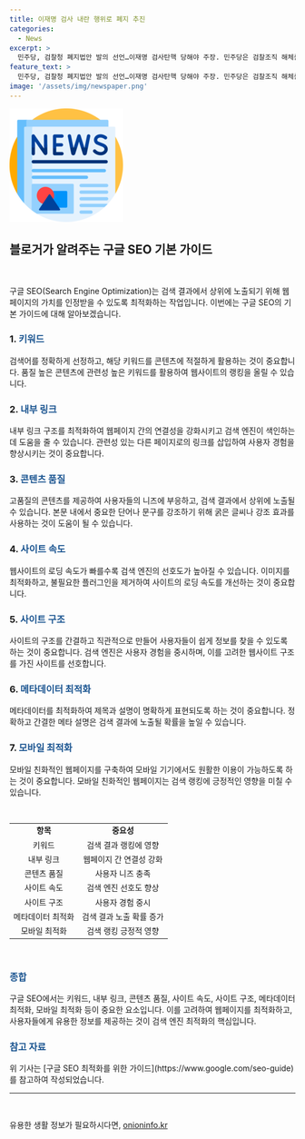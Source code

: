 ```yaml
---
title: 이재명 검사 내란 행위로 폐지 추진
categories:
  - News
excerpt: >
  민주당, 검찰청 폐지법안 발의 선언…이재명 검사탄핵 당해야 주장. 민주당은 검찰조직 해체를 위한 법안 발의 예정. 국민의힘은 이재명 보위청 도입 촉구. 검사 탄핵안 회부 표결에서 기권한 곽상언 의원은 원내부대표직 사퇴. 
feature_text: >
  민주당, 검찰청 폐지법안 발의 선언…이재명 검사탄핵 당해야 주장. 민주당은 검찰조직 해체를 위한 법안 발의 예정. 국민의힘은 이재명 보위청 도입 촉구. 검사 탄핵안 회부 표결에서 기권한 곽상언 의원은 원내부대표직 사퇴. 
image: '/assets/img/newspaper.png'
---
```


<p><img src="/assets/img/newspaper.png" alt="kimp 속보" /></p>

<h2 data-ke-size="size26">블로거가 알려주는 구글 SEO 기본 가이드</h2>

<p data-ke-size="size16">&nbsp;</p>

<p data-ke-size="size16">구글 SEO(Search Engine Optimization)는 검색 결과에서 상위에 노출되기 위해 웹페이지의 가치를 인정받을 수 있도록 최적화하는 작업입니다. 이번에는 구글 SEO의 기본 가이드에 대해 알아보겠습니다.</p>

<h3>1. <b><span style="color: #1a5490;">키워드</span></b></h3>

<p data-ke-size="size16">검색어를 정확하게 선정하고, 해당 키워드를 콘텐츠에 적절하게 활용하는 것이 중요합니다. 품질 높은 콘텐츠에 관련성 높은 키워드를 활용하여 웹사이트의 랭킹을 올릴 수 있습니다.</p>

<h3>2. <b><span style="color: #1a5490;">내부 링크</span></b></h3>

<p data-ke-size="size16">내부 링크 구조를 최적화하여 웹페이지 간의 연결성을 강화시키고 검색 엔진이 색인하는 데 도움을 줄 수 있습니다. 관련성 있는 다른 페이지로의 링크를 삽입하여 사용자 경험을 향상시키는 것이 중요합니다.</p>

<h3>3. <b><span style="color: #1a5490;">콘텐츠 품질</span></b></h3>

<p data-ke-size="size16">고품질의 콘텐츠를 제공하여 사용자들의 니즈에 부응하고, 검색 결과에서 상위에 노출될 수 있습니다. 본문 내에서 중요한 단어나 문구를 강조하기 위해 굵은 글씨나 강조 효과를 사용하는 것이 도움이 될 수 있습니다.</p>

<h3>4. <b><span style="color: #1a5490;">사이트 속도</span></b></h3>

<p data-ke-size="size16">웹사이트의 로딩 속도가 빠를수록 검색 엔진의 선호도가 높아질 수 있습니다. 이미지를 최적화하고, 불필요한 플러그인을 제거하여 사이트의 로딩 속도를 개선하는 것이 중요합니다.</p>

<h3>5. <b><span style="color: #1a5490;">사이트 구조</span></b></h3>

<p data-ke-size="size16">사이트의 구조를 간결하고 직관적으로 만들어 사용자들이 쉽게 정보를 찾을 수 있도록 하는 것이 중요합니다. 검색 엔진은 사용자 경험을 중시하며, 이를 고려한 웹사이트 구조를 가진 사이트를 선호합니다.</p>

<h3>6. <b><span style="color: #1a5490;">메타데이터 최적화</span></b></h3>

<p data-ke-size="size16">메타데이터를 최적화하여 제목과 설명이 명확하게 표현되도록 하는 것이 중요합니다. 정확하고 간결한 메타 설명은 검색 결과에 노출될 확률을 높일 수 있습니다.</p>

<h3>7. <b><span style="color: #1a5490;">모바일 최적화</span></b></h3>

<p data-ke-size="size16">모바일 친화적인 웹페이지를 구축하여 모바일 기기에서도 원활한 이용이 가능하도록 하는 것이 중요합니다. 모바일 친화적인 웹페이지는 검색 랭킹에 긍정적인 영향을 미칠 수 있습니다.</p>

<p data-ke-size="size16">&nbsp;</p>

<table>
<tbody>
<tr>
<td style="text-align: center; height: 17px;"><b>항목</b></td>
<td style="text-align: center; height: 17px;"><b>중요성</b></td>
</tr>
<tr>
<td style="text-align: center; height: 17px;">키워드</td>
<td style="text-align: center; height: 17px;">검색 결과 랭킹에 영향</td>
</tr>
<tr>
<td style="text-align: center; height: 17px;">내부 링크</td>
<td style="text-align: center; height: 17px;">웹페이지 간 연결성 강화</td>
</tr>
<tr>
<td style="text-align: center; height: 17px;">콘텐츠 품질</td>
<td style="text-align: center; height: 17px;">사용자 니즈 충족</td>
</tr>
<tr>
<td style="text-align: center; height: 17px;">사이트 속도</td>
<td style="text-align: center; height: 17px;">검색 엔진 선호도 향상</td>
</tr>
<tr>
<td style="text-align: center; height: 17px;">사이트 구조</td>
<td style="text-align: center; height: 17px;">사용자 경험 중시</td>
</tr>
<tr>
<td style="text-align: center; height: 17px;">메타데이터 최적화</td>
<td style="text-align: center; height: 17px;">검색 결과 노출 확률 증가</td>
</tr>
<tr>
<td style="text-align: center; height: 17px;">모바일 최적화</td>
<td style="text-align: center; height: 17px;">검색 랭킹 긍정적 영향</td>
</tr>
</tbody>
</table>

<p data-ke-size="size16">&nbsp;</p>

<h3><b><span style="color: #1a5490;">종합</span></b></h3>

<p data-ke-size="size16">구글 SEO에서는 키워드, 내부 링크, 콘텐츠 품질, 사이트 속도, 사이트 구조, 메타데이터 최적화, 모바일 최적화 등이 중요한 요소입니다. 이를 고려하여 웹페이지를 최적화하고, 사용자들에게 유용한 정보를 제공하는 것이 검색 엔진 최적화의 핵심입니다.</p>

<h3><b><span style="color: #1a5490;">참고 자료</span></b></h3>

<p data-ke-size="size16">위 기사는 [구글 SEO 최적화를 위한 가이드](https://www.google.com/seo-guide)를 참고하여 작성되었습니다.</p>

<hr>

<p data-ke-size="size16">&nbsp;</p>
유용한 생활 정보가 필요하시다면, <a href="https://onioninfo.kr" rel="dofollow">onioninfo.kr</a>


